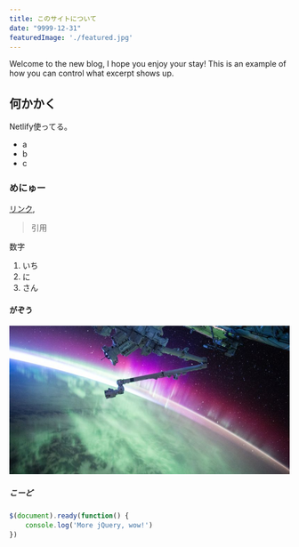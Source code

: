 ```yaml
---
title: このサイトについて
date: "9999-12-31"
featuredImage: './featured.jpg'
---
```


Welcome to the new blog, I hope you enjoy your stay! This is an example of how you can control what excerpt shows up.

<!-- end -->

## 何かかく

Netlify使ってる。

 * a
 * b
 * c

### めにゅー

[リンク](https://google.com),

> 引用

数字

 1. いち
 2. に
 3. さん


#### がぞう

![Space](./space.jpg)

##### こーど

```javascript
$(document).ready(function() {
    console.log('More jQuery, wow!')
})
```
